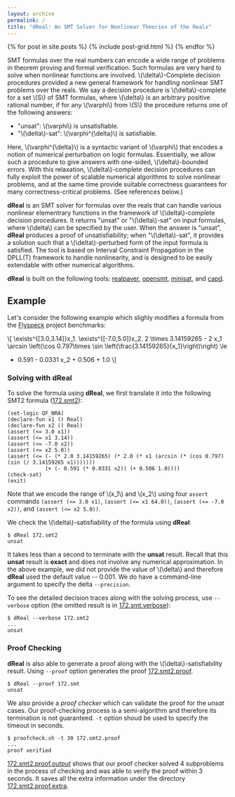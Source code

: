 ```yaml
---
layout: archive
permalink: /
title: "dReal: An SMT Solver for Nonlinear Theories of the Reals"
---
```


<div class="tiles">
{% for post in site.posts %}
        {% include post-grid.html %}
{% endfor %}
</div><!-- /.tiles -->

SMT formulas over the real numbers can encode a wide range of problems
in theorem proving and formal verification. Such formulas are very
hard to solve when nonlinear functions are involved.
\\(\delta\\)-Complete decision procedures provided a new general
framework for handling nonlinear SMT problems over the reals. We say a
decision procedure is \\(\delta\\)-complete for a set \\(S\\) of SMT
formulas, where \\(\delta\\) is an arbitrary positive rational number,
if for any \\(\varphi\\) from \\(S\\) the procedure returns one of the
following answers:

 - "unsat": \\(\varphi\\) is unsatisfiable.
 - "\\(\delta\\)-sat": \\(\varphi^{\delta}\\) is satisfiable.

Here, \\(\varphi^{\delta}\\) is a syntactic variant of \\(\varphi\\)
that encodes a notion of numerical perturbation on logic formulas.
Essentially, we allow such a procedure to give answers with one-sided,
\\(\delta\\)-bounded errors. With this relaxation,
\\(\delta\\)-complete decision procedures can fully exploit the power
of scalable numerical algorithms to solve nonlinear problems, and at
the same time provide suitable correctness guarantees for many
correctness-critical problems. (See references below.)

**dReal** is an SMT solver for formulas over the reals that can handle
various nonlinear elementrary functions in the framework of
\\(\delta\\)-complete decision procedures. It returns "unsat" or
"\\(\delta\\)-sat" on input formulas, where \\(\delta\\) can be
specified by the user. When the answer is "unsat", **dReal** produces
a proof of unsatisfiability; when "\\(\delta\\)-sat", it provides a
solution such that a \\(\delta\\)-perturbed form of the input formula
is satisfied. The tool is based on Interval Constraint Propagation in
the DPLL(T) framework to handle nonlinearity, and is designed to be
easily extendable with other numerical algorithms.

**dReal** is built on the following tools: [realpaver][realpaver],
[opensmt][opensmt], [minisat][minisat], and [capd][capd].

[realpaver]: http://pagesperso.lina.univ-nantes.fr/~granvilliers-l/realpaver/
[opensmt]: http://code.google.com/p/opensmt/
[minisat]: http://minisat.se/
[capd]: http://capd.ii.uj.edu.pl/

## Example

Let's consider the following example which slighly modifies a formula
from the [Flyspeck][flyspeck] project benchmarks:

\\[
\exists^{[3.0,3.14]}x_1. \exists^{[-7.0,5.0]}x_2.
2 \times 3.14159265 - 2 x_1
\arcsin \left(\cos 0.797\times \sin \left(\frac{3.14159265}{x_1}\right)\right) \le
- 0.591 - 0.0331 x_2 + 0.506 + 1.0
\\]


### Solving with dReal

To solve the formula using **dReal**, we first translate it into the
following SMT2 formula ([172.smt2][172.smt2]):

```smt2
(set-logic QF_NRA)
(declare-fun x1 () Real)
(declare-fun x2 () Real)
(assert (<= 3.0 x1))
(assert (<= x1 3.14))
(assert (<= -7.0 x2))
(assert (<= x2 5.0))
(assert (<= (- (* 2.0 3.14159265) (* 2.0 (* x1 (arcsin (* (cos 0.797) (sin (/ 3.14159265 x1)))))))
            (+ (- 0.591 (* 0.0331 x2)) (+ 0.506 1.0))))
(check-sat)
(exit)
```

Note that we encode the range of \\(x_1\\) and \\(x_2\\) using four
``assert`` commands ``(assert (<= 3.0 x1)``, ``(assert (<= x1
64.0))``, ``(assert (<= -7.0 x2))``, and ``(assert (<= x2 5.0))``.

We check the \\(\delta\\)-satisfiability of the formula using
**dReal**:

```
$ dReal 172.smt2
unsat
```

It takes less than a second to terminate with the **unsat** result.
Recall that this **unsat** result is **exact** and does not involve
any numerical approximation. In the above example, we did not provide
the value of \\(\delta\\) and therefore **dReal** used the default
value -- 0.001. We do have a command-line argument to specify the
delta ``--precision``.

To see the detailed decision traces along with the solving process,
use ``--verbose`` option (the omitted result is in
[172.smt.verbose][172.smt2.verbose]):


```
$ dReal --verbose 172.smt2
...
unsat
```

### Proof Checking

**dReal** is also able to generate a proof along with the
\\(\delta\\)-satisfiability result. Using ``--proof`` option generates
the proof [172.smt2.proof][172.smt2.proof].

```
$ dReal --proof 172.smt
unsat
```

We also provide a *proof checker* which can validate the proof for the
*unsat* cases. Our proof-checking process is a semi-algorithm and
therefore its termination is not guaranteed. ``-t`` option shoud be
used to specify the timeout in seconds.

```
$ proofcheck.sh -t 30 172.smt2.proof
...
proof verified
```

[172.smt2.proof.output] shows that our proof checker solved 4
 subproblems in the process of checking and was able to verify the
 proof within 3 seconds. It saves all the extra information under the
 directory [172.smt2.proof.extra][172.smt2.proof.extra].

[flyspeck]: http://code.google.com/p/flyspeck/
[172.smt2]: archives/172.smt2
[172.smt2.verbose]: archives/172.smt2.verbose
[172.smt2.proof]: archives/172.smt2.proof
[172.smt2.proof.extra]: ./archives/172.smt2.proof.extra.tar.gz
[172.smt2.proof.output]: ./archives/172.smt2.proof.output
